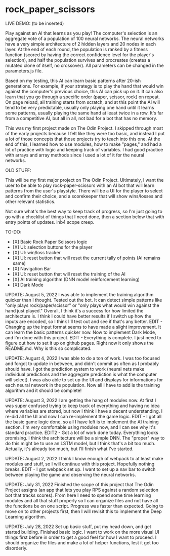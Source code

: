 # rock_paper_scissors

LIVE DEMO: (to be inserted)

Play against an AI that learns as you play! The computer's selection is an aggregate vote of a population of 100 neural networks. The neural networks have a very simple architecture of 2 hidden layers and 20 nodes in each layer. At the end of each round, the population is ranked by a fitness function (scored by having the correct confidence level for the player's selection), and half the population survives and procreates (creates a mutated clone of itself, no crossover). All parameters can be changed in the parameters.js file.

Based on my testing, this AI can learn basic patterns after 20-ish generations. For example, if your strategy is to play the hand that would win against the computer's previous choice, this AI can pick up on it. It can also learn that you go through a specific order (paper, scissor, rock) on repeat. On page reload, all training starts from scratch, and at this point the AI will tend to be very predictable, usually only playing one hand until it learns some patterns, usually playing the same hand at least twice in a row. It's far from a competitive AI, but all in all, not bad for a bot that has no memory.

This was my first project made on The Odin Project. I skipped through most of the early projects because I felt like they were too basic, and instead I put a lot of those concepts that those projects try to teach into this one. At the end of this, I learned how to use modules, how to make "pages," and had a lot of practice with logic and keeping track of variables. I had good practice with arrays and array methods since I used a lot of it for the neural networks.

OLD STUFF:

This will be my first major project on The Odin Project. Ultimately, I want the user to be able to play rock-paper-scissors with an AI bot that will learn patterns from the user's playstyle. There will be a UI for the player to select and confirm their choice, and a scorekeeper that will show wins/losses and other relevant statistics.

Not sure what's the best way to keep track of progress, so I'm just going to go with a checklist of things that I need done, then a section below that with entry points of updates. inb4 scope creep.

TO-DO:

<ul>
<li> [X] Basic Rock Paper Scissors logic </li>
<li> [X] UI: selection buttons for the player </li>
<li> [X] UI: win/loss tracker </li>
<li> [X] UI: reset button that will reset the current tally of points (AI remains same) </li>
<li> [X] Navigation Bar </li>
<li> [X] UI: reset button that will reset the training of the AI </li>
<li> [X] AI training algorithm (DNN model reinforcement learning) </li>
<li> [X] Dark Mode </li>
</ul>

UPDATE: August 5, 2022
I was able to implement the training algorithm quicker than I thought. Tested out the bot. It can detect simple patterns like "only plays rock/paper/scissor" or "only plays what would win against the hand just played." Overall, I think it's a success for how limited the architecture is. I think I could have better results if I switch up how the inputs are encoded, so I think I'll test out and see if that's any better. EDIT - Changing up the input format seems to have made a slight improvement. It can learn the basic patterns quicker now. Now to implement Dark Mode, and I'm done with this project. EDIT - Everything is complete. I just need to figure out how to set it up on github pages. Right now it only shows the README.md. Why is this so complicated.

UPDATE: August 4, 2022
I was able to do a ton of work. I was too focused and forgot to update in between, and didn't commit as often as I probably should have. I got the prediction system to work (neural nets make individual predictions and the aggregate prediction is what the computer will select). I was also able to set up the UI and displays for informations for each neural network in the population. Now all I have to add is the training algorithm and it should be complete!

UPDATE: August 3, 2022
I am getting the hang of modules now. At first I was super confused trying to keep track of everything and having no idea where variables are stored, but now I think I have a decent understanding. I re-did all the UI and now I can re-implement the game logic. EDIT - I got all the basic game logic done, so all I have left is to implement the AI training section. I'm very comfortable using modules now, and I can see why it's standard practice. EDIT2 - Got a lot of work done today. Everything looks promising. I think the architecture will be a simple DNN. The "proper" way to do this might be to use an LSTM model, but I think that's a bit too much. Actually, it's already too much, but I'll finish what I've started.

UPDATE: August 2, 2022
I think I know enough of webpack to at least make modules and stuff, so I will continue with this project. Hopefully nothing breaks.
EDIT - I got webpack set up. I want to set up a nav bar to switch between playing the game and observing the neural networks.

UPDATE: July 31, 2022
Finished the scope of this project that The Odin Project assigns (an app that lets you play RPS against a random selection bot that tracks scores). From here I need to spend some time learning modules and all that stuff properly so I can organize files and not have all the functions be on one script. Progress was faster than expected. Going to move on to other projects first, then I will revisit this to implement the Deep Learning algorithm.

UPDATE: July 28, 2022
Set up basic stuff, put my head down, and get started building.
Finished basic logic. I want to work on the more visual UI things first before in order to get a good feel for how I want to proceed.
I should organize the files and make a lot of helper functions, lest it get too disorderly.